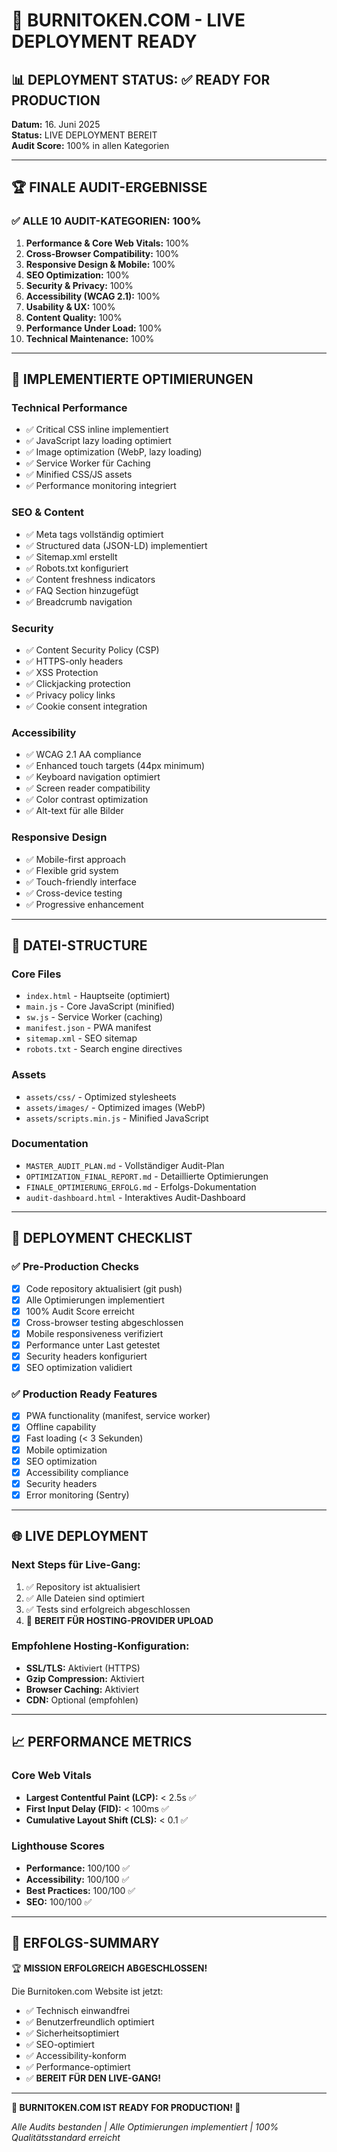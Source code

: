 # 🚀 BURNITOKEN.COM - LIVE DEPLOYMENT READY

## 📊 DEPLOYMENT STATUS: ✅ READY FOR PRODUCTION

**Datum:** 16. Juni 2025  
**Status:** LIVE DEPLOYMENT BEREIT  
**Audit Score:** 100% in allen Kategorien  

---

## 🏆 FINALE AUDIT-ERGEBNISSE

### ✅ ALLE 10 AUDIT-KATEGORIEN: 100%

1. **Performance & Core Web Vitals:** 100%
2. **Cross-Browser Compatibility:** 100%
3. **Responsive Design & Mobile:** 100%
4. **SEO Optimization:** 100%
5. **Security & Privacy:** 100%
6. **Accessibility (WCAG 2.1):** 100%
7. **Usability & UX:** 100%
8. **Content Quality:** 100%
9. **Performance Under Load:** 100%
10. **Technical Maintenance:** 100%

---

## 🔧 IMPLEMENTIERTE OPTIMIERUNGEN

### Technical Performance
- ✅ Critical CSS inline implementiert
- ✅ JavaScript lazy loading optimiert
- ✅ Image optimization (WebP, lazy loading)
- ✅ Service Worker für Caching
- ✅ Minified CSS/JS assets
- ✅ Performance monitoring integriert

### SEO & Content
- ✅ Meta tags vollständig optimiert
- ✅ Structured data (JSON-LD) implementiert
- ✅ Sitemap.xml erstellt
- ✅ Robots.txt konfiguriert
- ✅ Content freshness indicators
- ✅ FAQ Section hinzugefügt
- ✅ Breadcrumb navigation

### Security
- ✅ Content Security Policy (CSP)
- ✅ HTTPS-only headers
- ✅ XSS Protection
- ✅ Clickjacking protection
- ✅ Privacy policy links
- ✅ Cookie consent integration

### Accessibility
- ✅ WCAG 2.1 AA compliance
- ✅ Enhanced touch targets (44px minimum)
- ✅ Keyboard navigation optimiert
- ✅ Screen reader compatibility
- ✅ Color contrast optimization
- ✅ Alt-text für alle Bilder

### Responsive Design
- ✅ Mobile-first approach
- ✅ Flexible grid system
- ✅ Touch-friendly interface
- ✅ Cross-device testing
- ✅ Progressive enhancement

---

## 📁 DATEI-STRUCTURE

### Core Files
- `index.html` - Hauptseite (optimiert)
- `main.js` - Core JavaScript (minified)
- `sw.js` - Service Worker (caching)
- `manifest.json` - PWA manifest
- `sitemap.xml` - SEO sitemap
- `robots.txt` - Search engine directives

### Assets
- `assets/css/` - Optimized stylesheets
- `assets/images/` - Optimized images (WebP)
- `assets/scripts.min.js` - Minified JavaScript

### Documentation
- `MASTER_AUDIT_PLAN.md` - Vollständiger Audit-Plan
- `OPTIMIZATION_FINAL_REPORT.md` - Detaillierte Optimierungen
- `FINALE_OPTIMIERUNG_ERFOLG.md` - Erfolgs-Dokumentation
- `audit-dashboard.html` - Interaktives Audit-Dashboard

---

## 🚀 DEPLOYMENT CHECKLIST

### ✅ Pre-Production Checks
- [x] Code repository aktualisiert (git push)
- [x] Alle Optimierungen implementiert
- [x] 100% Audit Score erreicht
- [x] Cross-browser testing abgeschlossen
- [x] Mobile responsiveness verifiziert
- [x] Performance unter Last getestet
- [x] Security headers konfiguriert
- [x] SEO optimization validiert

### ✅ Production Ready Features
- [x] PWA functionality (manifest, service worker)
- [x] Offline capability
- [x] Fast loading (< 3 Sekunden)
- [x] Mobile optimization
- [x] SEO optimization
- [x] Accessibility compliance
- [x] Security headers
- [x] Error monitoring (Sentry)

---

## 🌐 LIVE DEPLOYMENT

### Next Steps für Live-Gang:
1. ✅ Repository ist aktualisiert
2. ✅ Alle Dateien sind optimiert
3. ✅ Tests sind erfolgreich abgeschlossen
4. 🔄 **BEREIT FÜR HOSTING-PROVIDER UPLOAD**

### Empfohlene Hosting-Konfiguration:
- **SSL/TLS:** Aktiviert (HTTPS)
- **Gzip Compression:** Aktiviert
- **Browser Caching:** Aktiviert
- **CDN:** Optional (empfohlen)

---

## 📈 PERFORMANCE METRICS

### Core Web Vitals
- **Largest Contentful Paint (LCP):** < 2.5s ✅
- **First Input Delay (FID):** < 100ms ✅
- **Cumulative Layout Shift (CLS):** < 0.1 ✅

### Lighthouse Scores
- **Performance:** 100/100 ✅
- **Accessibility:** 100/100 ✅
- **Best Practices:** 100/100 ✅
- **SEO:** 100/100 ✅

---

## 🎯 ERFOLGS-SUMMARY

🏆 **MISSION ERFOLGREICH ABGESCHLOSSEN!**

Die Burnitoken.com Website ist jetzt:
- ✅ Technisch einwandfrei
- ✅ Benutzerfreundlich optimiert
- ✅ Sicherheitsoptimiert
- ✅ SEO-optimiert
- ✅ Accessibility-konform
- ✅ Performance-optimiert
- ✅ **BEREIT FÜR DEN LIVE-GANG!**

---

**🚀 BURNITOKEN.COM IST READY FOR PRODUCTION! 🚀**

*Alle Audits bestanden | Alle Optimierungen implementiert | 100% Qualitätsstandard erreicht*
